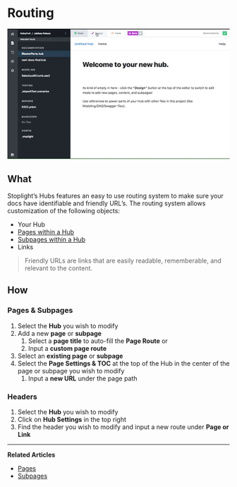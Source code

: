 
# Routing 

![Routing](https://github.com/stoplightio/docs/blob/develop/assets/gifs/hubs-routing.gif?raw=true)

## What 
Stoplight’s Hubs features an easy to use routing system to make sure your docs have identifiable and friendly URL’s. The routing system allows customization of the following objects: 

- Your Hub 
- [Pages within a Hub](/documentation/getting-started/pages) 
- [Subpages within a Hub](/documentation/getting-started/subpages) 
- Links 


>Friendly URLs are links that are easily readable, rememberable, and relevant to the content.


## How 

### Pages & Subpages 

1. Select the **Hub** you wish to modify 
2. Add a new **page** or **subpage**  
   1. Select a **page title** to auto-fill the **Page Route** or 
   2. Input a **custom page route** 
3. Select an **existing page** or **subpage** 
4. Select the **Page Settings & TOC** at the top of the Hub in the center of the page or subpage you wish to modify  
   1. Input a **new URL** under the page path  

### Headers

1. Select the **Hub** you wish to modify 
2. Click on **Hub Settings** in the top right 
3. Find the header you wish to modify and input a new route under **Page or Link**
 

---
**Related Articles**
- [Pages](/documentation/getting-started/pages)
- [Subpages](/documentation/getting-started/subpages)

